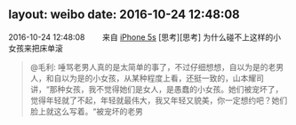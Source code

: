 layout: weibo
date: 2016-10-24 12:48:08
---
2016-10-24 12:48:08  &nbsp;&nbsp;&nbsp;&nbsp;&nbsp;&nbsp; 来自 <a href="sinaweibo://customweibosource" rel="nofollow">iPhone 5s</a>
[思考][思考] 为什么碰不上这样的小女孩来把床单滚
>  @毛利: 唾骂老男人真的是太简单的事了，不过仔细想想，自以为是的老男人，和自以为是的小女孩，从某种程度上看，还挺一致的，山本耀司讲，“那种女孩，我不觉得她们是女人，是愚蠢的小女孩。她们被宠坏了，觉得年轻就了不起，年轻就最伟大，我又年轻又貌美，你一定想约吧？她们脸上就这么写着。“被宠坏的老男 ​​​
